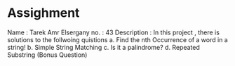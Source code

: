 # Assighment
Name : Tarek Amr Elsergany
no. : 43
Description : In this project , there is solutions to the follwoing quistions
a.	Find the nth Occurrence of a word in a string!
b.	Simple String Matching
c.	Is it a palindrome?
d.	Repeated Substring (Bonus Question)

